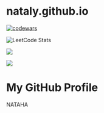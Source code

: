 # nataly.github.io

[![codewars](https://www.codewars.com/users/Nataly4444/badges/large?theme=light)](https://www.codewars.com/users/Nataly4444)

![LeetCode Stats](https://leetcard.Nataly4444/Nataly4444?theme=light&font=Noto%20Sans%20Lepcha&ext=contest&site=cn)

![](https://leetcard.Nataly4444/leetcode?site=cn)

![](https://leetcard.Nataly4444/jacoblincool?theme=unicorn)

<html lang="en">
<head>
    <meta charset="UTF-8">
    <meta name="viewport" content="width=device-width, initial-scale=1.0">
    <title>GitHub Profile Header</title>
    <link rel="stylesheet" href="styles.css">
</head>
<body>

<div class="header">
    <h1>My GitHub Profile</h1>
    <p> NATAHA </p>
</div>

</body>
</html>
